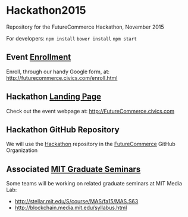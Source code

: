 # Hackathon2015
Repository for the FutureCommerce Hackathon, November 2015


For developers: 
<code>npm install</code>
<code>bower install</code>
<code>npm start</code>



## Event [Enrollment](http://futurecommerce.civics.com/enroll.html)
Enroll, through our handy Google form, at: http://futurecommerce.civics.com/enroll.html

## Hackathon [Landing Page](http://FutureCommerce.civics.com)
Check out the event webpage at: http://FutureCommerce.civics.com 

## Hackathon GitHub Repository
We will use the [Hackathon](https://github.com/FutureCommerce/Hackathon) repository in the [FutureCommerce](https://github.com/FutureCommerce) GitHub Organization  

## Associated [MIT Graduate Seminars](http://stellar.mit.edu/S/course/MAS/fa15/MAS.S63)
Some teams will be working on related graduate seminars at MIT Media Lab: 
* http://stellar.mit.edu/S/course/MAS/fa15/MAS.S63 
* http://blockchain.media.mit.edu/syllabus.html


